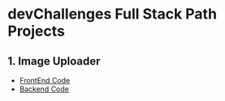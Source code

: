 # devChallenges Full Stack Path Projects 

## 1. Image Uploader 

- [FrontEnd Code](https://github.com/kannan-ravi/image-uploader-React)
- [Backend Code](https://github.com/kannan-ravi/image-uploader-API)

